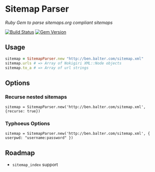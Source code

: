# Sitemap Parser

*Ruby Gem to parse sitemaps.org compliant sitemaps*

[![Build Status](https://travis-ci.org/benbalter/sitemap-parser.svg?branch=master)](https://travis-ci.org/benbalter/sitemap-parser) [![Gem Version](https://badge.fury.io/rb/sitemap-parser.svg)](http://badge.fury.io/rb/sitemap-parser)

## Usage

```ruby
sitemap = SitemapParser.new "http://ben.balter.com/sitemap.xml"
sitemap.urls # => Array of Nokigiri XML::Node objects
sitemap.to_a # => Array of url strings
```

## Options

### Recurse nested sitemaps

```
sitemap = SitemapParser.new('http://ben.balter.com/sitemap.xml', {recurse: true})
```

### Typhoeus Options

```
sitemap = SitemapParser.new('http://ben.balter.com/sitemap.xml', { userpwd: "username:password" })
```

## Roadmap

* `sitemap_index` support
